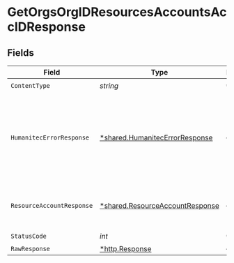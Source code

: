 # GetOrgsOrgIDResourcesAccountsAccIDResponse


## Fields

| Field                                                                                         | Type                                                                                          | Required                                                                                      | Description                                                                                   |
| --------------------------------------------------------------------------------------------- | --------------------------------------------------------------------------------------------- | --------------------------------------------------------------------------------------------- | --------------------------------------------------------------------------------------------- |
| `ContentType`                                                                                 | *string*                                                                                      | :heavy_check_mark:                                                                            | N/A                                                                                           |
| `HumanitecErrorResponse`                                                                      | [*shared.HumanitecErrorResponse](../../models/shared/humanitecerrorresponse.md)               | :heavy_minus_sign:                                                                            | A Resource Account with the 'accId' ID is not found or does not belong to the organization.<br/><br/> |
| `ResourceAccountResponse`                                                                     | [*shared.ResourceAccountResponse](../../models/shared/resourceaccountresponse.md)             | :heavy_minus_sign:                                                                            | The requested Resources Account.<br/><br/>                                                    |
| `StatusCode`                                                                                  | *int*                                                                                         | :heavy_check_mark:                                                                            | N/A                                                                                           |
| `RawResponse`                                                                                 | [*http.Response](https://pkg.go.dev/net/http#Response)                                        | :heavy_minus_sign:                                                                            | N/A                                                                                           |